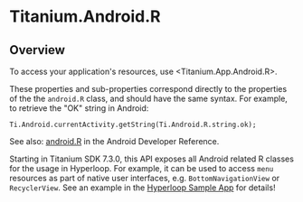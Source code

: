 # Titanium.Android.R

<TypeHeader/>

## Overview

To access your application's resources, use <Titanium.App.Android.R>.

These properties and sub-properties correspond directly to the properties of the the `android.R`
class, and should have the same syntax. For example, to retrieve the "OK" string in Android:

    Ti.Android.currentActivity.getString(Ti.Android.R.string.ok);

See also: [android.R](https://developer.android.com/reference/android/R.html) in the
Android Developer Reference.

Starting in Titanium SDK 7.3.0, this API exposes all Android related R classes
for the usage in Hyperloop. For example, it can be used to access `menu` resources
as part of native user interfaces, e.g. `BottomNavigationView` or `RecyclerView`.
See an example in the [Hyperloop Sample App](https://github.com/appcelerator/hyperloop-examples) for details!

<ApiDocs/>
